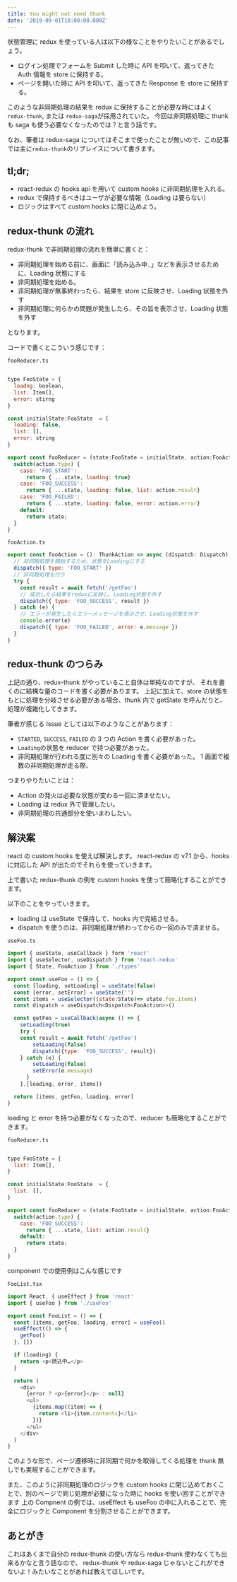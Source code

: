 ```yaml
---
title: You might not need thunk
date: '2019-09-01T10:00:00.000Z'
---
```


状態管理に redux を使っている人は以下の様なことをやりたいことがあるでしょう。

- ログイン処理でフォームを Submit した時に API を叩いて、返ってきた Auth 情報を store に保持する。
- ページを開いた時に API を叩いて、返ってきた Response を store に保持する。

このような非同期処理の結果を redux に保持することが必要な時にはよく `redux-thunk`, または `redux-saga`が採用されていた。
今回は非同期処理に thunk も saga も使う必要なくなったのでは？と言う話です。

なお、筆者は redux-saga についてはそこまで使ったことが無いので、この記事では主に`redux-thunk`のリプレイスについて書きます。

## tl;dr;

- react-redux の hooks api を用いて custom hooks に非同期処理を入れる。
- redux で保持するべきはユーザが必要な情報（Loading は要らない）
- ロジックはすべて custom hooks に閉じ込めよう。

## redux-thunk の流れ

redux-thunk で非同期処理の流れを簡単に書くと：

- 非同期処理を始める前に、画面に「読み込み中‥」などを表示させるために、Loading 状態にする
- 非同期処理を始める。
- 非同期処理が無事終わったら、結果を store に反映させ、Loading 状態を外す
- 非同期処理に何らかの問題が発生したら、その旨を表示させ、Loading 状態を外す

となります。

コードで書くとこういう感じです：

`fooReducer.ts`

```js fooReducer.ts

type FooState = {
  loadng: boolean,
  list: Item[],
  error: stirng
}

const initialState:FooState  = {
  loading: false,
  list: [],
  error: string
}

export const fooReducer = (state:FooState = initialState, action:FooAction) => {
  switch(action.type) {
    case: 'FOO_START':
      return { ...state, loading: true}
    case: 'FOO_SUCCESS':
      return { ...state, loading: false, list: action.result}
    case: 'FOO_FAILED':
      return { ...state, loading: false, error: action.error}
    default:
      return state;
  }
}
```

`fooAction.ts`

```js fooAction.ts
export const fooAction = (): ThunkAction => async (dispatch: Dispatch) => {
  // 非同期処理を開始するため、状態をLoadingにする
  dispatch({ type: 'FOO_START' })
  // 非同期処理を行う
  try {
    const result = await fetch('/getFoo')
    // 成功したら結果をreduxに反映し、Loading状態を外す
    dispatch({ type: 'FOO_SUCCESS', result })
  } catch (e) {
    // エラーが発生したらエラーメッセージを表示させ、Loading状態を外す
    console.error(e)
    dispatch({ type: 'FOO_FAILED', error: e.message })
  }
}
```

## redux-thunk のつらみ

上記の通り、redux-thunk がやっていること自体は単純なのですが、
それを書くのに結構な量のコードを書く必要があります。
上記に加えて、store の状態をもとに処理を分岐させる必要がある場合、thunk 内で getState を呼んだりと、処理が複雑化してきます。

筆者が感じる Issue としては以下のようなことがあります：

- `STARTED`, `SUCCESS`, `FAILED` の 3 つの Action を書く必要があった。
- `Loading`の状態を reducer で持つ必要があった。
- 非同期処理が行われる度に別々の Loading を書く必要があった。
  1 画面で複数の非同期処理が走る際、

つまりやりたいことは：

- Action の発火は必要な状態が変わる一回に済ませたい。
- Loading は redux 外で管理したい。
- 非同期処理の共通部分を使いまわしたい。

## 解決案

react の custom hooks を使えば解決します。
react-redux の v7.1 から、hooks に対応した API が出たのでそれらを使っていきます。

上で書いた redux-thunk の例を custom hooks を使って簡略化することができます。

以下のことをやっていきます。

- loading は useState で保持して、hooks 内で完結させる。
- dispatch を使うのは、非同期処理が終わってからの一回のみで済ませる。

`useFoo.ts`

```js useFoo.ts
import { useState, useCallback } form 'react'
import { useSelector, useDispatch } from 'react-redux'
import { State, FooAction } from './types'

export const useFoo = () => {
  const [loading, setLoading] = useState(false)
  const [error, setError] = useState('')
  const items = useSelector((state:State)=> state.foo.items)
  const dispatch = useDispatch<Dispatch<FooAction>>()

  const getFoo = useCallback(async () => {
    setLoading(true)
    try {
    const result = await fetch('/getFoo')
        setLoading(false)
        dispatch({type: 'FOO_SUCCESS', result})
    } catch (e) {
        setLoading(false)
        setError(e.message)
      }
    },[loading, error, items])

  return [items, getFoo, loading, error]
}

```

loading と error を持つ必要がなくなったので、reducer も簡略化することができます。

`fooReducer.ts`

```js fooReducer.ts

type FooState = {
  list: Item[],
}

const initialState:FooState  = {
  list: [],
}

export const fooReducer = (state:FooState = initialState, action:FooAction) => {
  switch(action.type) {
    case: 'FOO_SUCCESS':
      return { ...state, list: action.result}
    default:
      return state;
  }
}
```

component での使用例はこんな感じです

`FooList.tsx`

```js FooList.tsx
import React, { useEffect } from 'react'
import { useFoo } from './useFoo'

export const FooList = () => {
  const [items, getFoo, loading, error] = useFoo()
  useEffect(() => {
    getFoo()
  }, [])

  if (loading) {
    return <p>読込中…</p>
  }

  return (
    <div>
      {error ? <p>{error}</p> : null}
      <ul>
        {items.map((item) => {
          return <li>{item.contents}</li>
        })}
      </ul>
    </div>
  )
}
```

このような形で、ページ遷移時に非同期で何かを取得してくる処理を thunk 無しでも実現することができます。

また、このように非同期処理のロジックを custom hooks に閉じ込めておくことで、別のページで同じ処理が必要になった時に hooks を使い回すことができます
上の Compnent の例では、useEffect も useFoo の中に入れることで、完全にロジックと Component を分割させることができます。

## あとがき

これはあくまで自分の redux-thunk の使い方なら redux-thunk 使わなくても出来るかなと言う話なので、
redux-thunk や redux-saga じゃないとこれができないよ！みたいなことがあれば教えてほしいです。
